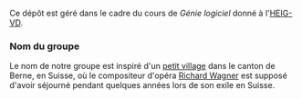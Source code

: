 Ce dépôt est géré dans le cadre du cours de _Génie logiciel_ donné à
l'[HEIG-VD][HEIG-VD].


### Nom du groupe

Le nom de notre groupe est inspiré d'un [petit village][Grindelwald] dans le
canton de Berne, en Suisse, où le compositeur d'opéra [Richard Wagner][Wagner]
est supposé d'avoir séjourné pendant quelques années lors de son exile en
Suisse.


[HEIG-VD]: https://heig-vd.ch/
[Grindelwald]: https://en.wikipedia.org/wiki/Grindelwald
[Wagner]: https://en.wikipedia.org/wiki/Richard_Wagner
